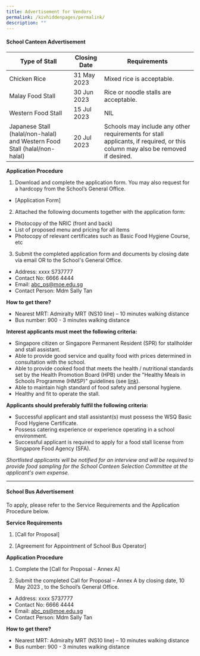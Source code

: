 ```yaml
---
title: Advertisement for Vendors
permalink: /kivhiddenpages/permalink/
description: ""
---
```

#### School Canteen Advertisement

| Type of Stall | Closing Date | Requirements |
| -------- | -------- | -------- |
| Chicken Rice     | 31 May 2023     | Mixed rice is acceptable.    |
| Malay Food Stall | 30 Jun 2023 | Rice or noodle stalls are acceptable.|
| Western Food Stall | 15 Jul 2023 | NIL|
| Japanese Stall (halal/non-halal) and Western Food Stall (halal/non-halal) | 20 Jul 2023 | Schools may include any other requirements for stall applicants, if required, or this column may also be removed if desired.| 

**Application Procedure**

1. Download and complete the application form. You may also request for a hardcopy from the School’s General Office.
* [Application Form] 

2. Attached the following documents together with the application form:
* Photocopy of the NRIC (front and back)
* List of proposed menu and pricing for all items
* Photocopy of relevant certificates such as Basic Food Hygiene Course, etc

3. Submit the completed application form and documents by closing date via email OR to the School's General Office.

* Address: xxxx S737777
* Contact No: 6666 4444
* Email: abc_ps@moe.edu.sg
* Contact Person: Mdm Sally Tan  

**How to get there?**
* Nearest MRT: Admiralty MRT (NS10 line) – 10 minutes walking distance
* Bus number: 900 - 3 minutes walking distance

**Interest applicants must meet the following criteria:**
* Singapore citizen or Singapore Permanent Resident (SPR) for stallholder and stall assistant.
* Able to provide good service and quality food with prices determined in consultation with the school.
* Able to provide cooked food that meets the health / nutritional standards set by the Health Promotion Board (HPB) under the "Healthy Meals in Schools Programme (HMSP)" guidelines (see [link](https://www.hpb.gov.sg/schools/school-programmes/healthy-meals-in-schools-programme)).
* Able to maintain high standard of food safety and personal hygiene.
* Healthy and fit to operate the stall.


**Applicants should preferably fulfil the following criteria:**
* Successful applicant and stall assistant(s) must possess the WSQ Basic Food Hygiene Certificate.
* Possess catering experience or experience operating in a school environment.
* Successful applicant is required to apply for a food stall license from Singapore Food Agency (SFA). 


*Shortlisted applicants will be notified for an interview and will be required to provide food sampling for the School Canteen Selection Committee at the applicant's own expense.*

<hr>

#### School Bus Advertisement

To apply, please refer to the Service Requirements and the Application Procedure below.

**Service Requirements**
1.	[Call for Proposal] 
 
2.	[Agreement for Appointment of School Bus Operator] 

**Application Procedure**

1. Complete the [Call for Proposal - Annex A] 

2. Submit the completed Call for Proposal – Annex A by closing date, 10 May 2023 , to the School’s General Office.

* Address: xxxx S737777
* Contact No: 6666 4444 
* Email: abc_ps@moe.edu.sg
* Contact Person: Mdm Sally Tan


**How to get there?**
* Nearest MRT: Admiralty MRT (NS10 line) – 10 minutes walking distance
* Bus number: 900 - 3 minutes walking distance 

